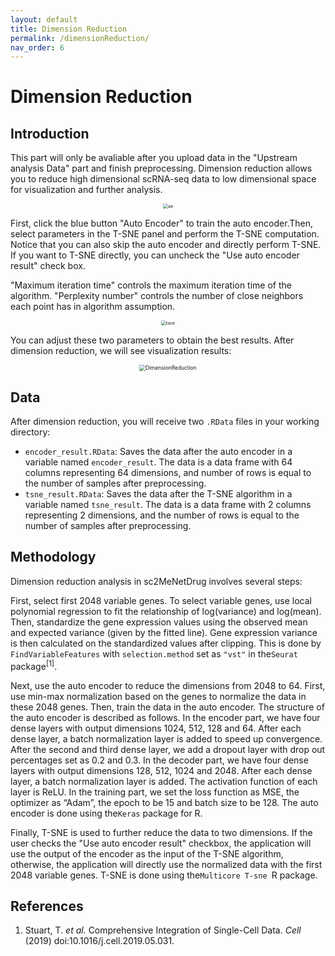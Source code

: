 ```yaml
---
layout: default
title: Dimension Reduction
permalink: /dimensionReduction/
nav_order: 6
---
```


# Dimension Reduction

## Introduction

This part will only be avaliable after you upload data in the "Upstream analysis Data" part and finish preprocessing. Dimension reduction allows you to reduce high dimensional scRNA-seq data to low dimensional space for visualization and further analysis.

<p align="center">
  <img src="../pic/ae.png" alt="ae" style="zoom:50%;" />
  </p>

First, click the blue button "Auto Encoder" to train the auto encoder.Then, select parameters in the T-SNE panel and perform the T-SNE computation. Notice that you can also skip the auto encoder and directly perform T-SNE. If you want to T-SNE directly, you can uncheck the "Use auto encoder result" check box.

"Maximum iteration time" controls the maximum iteration time of the algorithm. "Perplexity number" controls the number of close neighbors each point has in algorithm assumption. 

<p align="center"><img src="../pic/tsne.png" alt="tsne" style="zoom:50%;" /></p>

You can adjust these two parameters to obtain the best results. After dimension reduction, we will see visualization results:

<p align="center"><img src="../pic/dimensionReduction.png" alt="DimensionReduction" style="zoom:60%;" /></p>

## Data

After dimension reduction, you will receive two `.RData` files in your working directory:

* `encoder_result.RData`: Saves the data after the auto encoder in a variable named `encoder_result`. The data is a data frame with 64 columns representing 64 dimensions, and number of rows is equal to the number of samples after preprocessing.
* `tsne_result.RData`: Saves the data after the T-SNE algorithm in a variable named  `tsne_result`.  The data is a data frame with 2 columns representing 2 dimensions, and the number of rows is equal to the number of samples after preprocessing.

## Methodology

Dimension reduction analysis in sc2MeNetDrug involves several steps:

First, select first 2048 variable genes. To select variable genes, use local polynomial regression to fit the relationship of log(variance) and log(mean). Then, standardize the gene expression values using the observed mean and expected variance (given by the fitted line). Gene expression variance is then calculated on the standardized values after clipping. This is done by `FindVariableFeatures` with `selection.method` set as `"vst"` in the`Seurat` package<sup>[1]</sup>.

Next, use the auto encoder to reduce the dimensions from 2048 to 64. First, use min-max normalization based on the genes to normalize the data in these 2048 genes. Then, train the data in the auto encoder. The structure of the auto encoder is described as follows. In the encoder part, we have four dense layers with output dimensions 1024, 512, 128 and 64. After each dense layer, a batch normalization layer is added to speed up convergence. After the second and third dense layer, we add a dropout layer with drop out percentages set as 0.2 and 0.3. In the decoder part, we have four dense layers with output dimensions 128, 512, 1024 and 2048. After each dense layer, a batch normalization layer is added. The activation function of each layer is ReLU. In the training part, we set the loss function as MSE, the optimizer as “Adam”, the epoch to be 15 and batch size to be 128. The auto encoder is done using the`Keras` package for R.

Finally, T-SNE is used to further reduce the data to two dimensions. If the user checks the "Use auto encoder result" checkbox, the application will use the output of the encoder as the input of the T-SNE algorithm, otherwise, the application will directly use the normalized data with the first 2048 variable genes. T-SNE is done using the`Multicore T-sne `R package.



## References

1. Stuart, T. *et al.* Comprehensive Integration of Single-Cell Data. *Cell* (2019) doi:10.1016/j.cell.2019.05.031.




